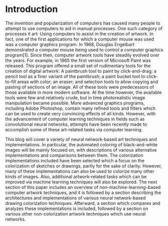 # Introduction

The invention and popularization of computers has caused many people to attempt to use computers to aid in manual processes. One such category of processes it art: Using computers to assist in the creation of artwork. In fact, one of the first applications for which a computer mouse was used was a computer graphics program. In 1968, Douglas Engelbart demonstrated a computer mouse being used to control a computer graphics program[1]. Since then, computer artwork tools have steadily evolved over the years. For example, in 1985 the first version of Microsoft Paint was released. This program offered a small set of rudimentary tools for the creation of digital artwork: A paintbrush tool to paint by click-and-drag; a pencil tool as a finer variant of the paintbrush; a paint bucket tool to click-to-fill areas with color; an eraser; and selection tools to allow copying and pasting of sections of an image. All of these tools were predecessors of those available in more modern software. At the time however, the available tools were few and relatively crude, but in time photorealistic image manipulation became possible. More advanced graphics programs, including Adobe Photoshop, contain many refined tools and filters which can be used to create very convincing effects of all kinds. However, with the advancement of computer learning techniques in fields such as convolutional neural networks, attempts have been recently made to accomplish some of these art-related tasks via computer learning.

This blog will cover a variety of neural network-based art techniques and implementations. In particular, the automated coloring of black-and-white images will be mainly focused on, with descriptions of various alternative implementations and comparisons between them. The colorization implementations included have been selected which a focus on the colorization of sketches or drawings, partly for the sake of clarity. However, many of these implementations can also be used to colorize many other kinds of images. Also, additional artwork-related tasks which can be improved via machine learning techniques will also be explored. The next section of this paper includes an overview of non-machine-learning-based computer artwork techniques, and it is followed by a section describing the architectures and implementations of various neural network-based drawing colorization techniques. Afterward, a section which compares and analyzes these implementations is included, followed by a section on various other non-colorization artwork techniques which use neural networks.
